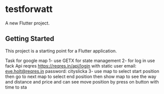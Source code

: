 # testforwatt

A new Flutter project.

## Getting Started

This project is a starting point for a Flutter application.

Task for google map
1- use GETX for state management
2- for log in use fack Api reqres https://reqres.in/api/login 
with static user email: eve.holt@reqres.in password: cityslicka
3- use map to select start position then go to next map to select end position then show map
to see the way and distance and price and can see move position by press on button with 
time to sta
